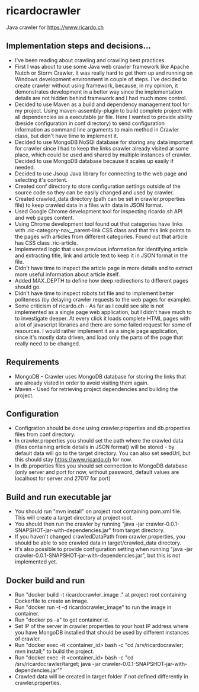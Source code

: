 # ricardocrawler
Java crawler for https://www.ricardo.ch

## Implementation steps and decisions...
- I've been reading about crawling and crawling best practices.
- First I was about to use some Java web crawler framework like Apache Nutch or Storm Crawler. It was really hard to get them up and running on Windows development environment in couple of steps. I've decided to create crawler without using framework, because, in my opinion, it demonstrates development in a better way since the implementation details are not hidden behind framework and I had much more control.
- Decided to use Maven as a build and dependency management tool for my project. Using maven-assembly-plugin to build complete project with all dependencies as a executable jar file. Here I wanted to provide ability (beside configuration in conf directory) to send configuration information as command line arguments to main method in Crawler class, but didn't have time to implement it. 
- Decided to use MongoDB NoSQl database for storing any data important for crawler since I had to keep the links crawler already visited at some place, which could be used and shared by multiple instances of crawler. Decided to use MongoDB database because it scales up easily if needed.
- Decided to use Jsoup Java library for connecting to the web page and selecting it's content.
- Created conf directory to store configuration settings outside of the source code so they can be easily changed and used by crawler.
- Created crawled_data directory (path can be set in crawler.properties file) to keep crawled data in a files with data in JSON format.
- Used Google Chrome development tool for inspecting ricardo.sh API and web pages content.
- Using Chrome development tool found out that categories have links with .ric-category-nav__parent-link CSS class and that this link points to the pages with articles from different categories. Found out that article has CSS class .ric-article.
- Implemented logic that uses previous information for identifying article and extracting title, link and article text to keep it in JSON format in the file.
- Didn't have time to inspect the article page in more details and to extract more useful information about article itself.
- Added MAX_DEPTH to define how deep redirections to different pages should go.
- Didn't have time to inspect robots.txt file and to implement better politeness (by delaying crawler requests to the web pages for example).
- Some criticism of ricardo.ch - As far as I could see site is not implemented as a single page web application, but I didn't have much to to investigate deeper. At every click it loads complete HTML pages with a lot of javascript libraries and there are some failed request for some of resources. I would rather implement it as a single page application, since it's mostly data driven, and load only the parts of the page that really need to be changed.

## Requirements
- MongoDB - Crawler uses MongoDB database for storing the links that are already visted in order to avoid visiting them again. 
- Maven - Used for retrieving project dependencies and building the project.

## Configuration
- Configration should be done using crawler.properties and db.properties files from conf directory. 
- In crawler.properties you should set the path where the crawled data (files containing article details in JSON format) will be stored - by default data will go to the target directory. You can also set seedUrl, but this should stay https://www.ricardo.ch for now.
- In db.properties files you should set connection to MongoDB database (only server and port for now, without password, default values are localhost for server and 27017 for port)

## Build and run executable jar
- You should run "mvn install" on project root containing pom.xml file. This will create a target directory at project root.
- You should then run the crawler by running "java -jar crawler-0.0.1-SNAPSHOT-jar-with-dependencies.jar" from target directory.
- If you haven't changed crawledDataPath from crawler.properties, you should be able to see crawled data in target/crawled_data directory.
- It's also possible to provide configuration setting when running "java -jar crawler-0.0.1-SNAPSHOT-jar-with-dependencies.jar", but this is not implemented yet.

## Docker build and run
- Run "docker build -t ricardocrawler_image ." at project root containing Dockerfile to create an image.
- Run "docker run -t -d ricardocrawler_image" to run the image in container.
- Run "docker ps -a" to get container id.
- Set IP of the server in crawler.properties to your host IP address where you have MongoDB installed that should be used by different instances of crawler.
- Run "docker exec -it <container_id> bash -c "cd /srv/ricardocrawler; mvn install;" to build the project.
- Run "docker exec -it <container_id> bash -c "cd /srv/ricardocrawler/target; java -jar crawler-0.0.1-SNAPSHOT-jar-with-dependencies.jar""
- Crawled data will be created in target folder if not defined differently in crawler.properties.